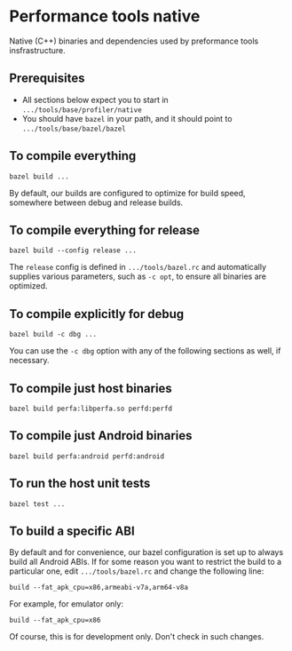 # Performance tools native

Native (C++) binaries and dependencies used by preformance tools
insfrastructure.

## Prerequisites

* All sections below expect you to start in `.../tools/base/profiler/native`
* You should have `bazel` in your path, and it should point to `.../tools/base/bazel/bazel`

## To compile everything
```
bazel build ...
```

By default, our builds are configured to optimize for build speed, somewhere
between debug and release builds.

## To compile everything for release
```
bazel build --config release ...
```

The `release` config is defined in `.../tools/bazel.rc` and automatically
supplies various parameters, such as `-c opt`, to ensure all binaries are
optimized.

## To compile explicitly for debug
```
bazel build -c dbg ...
```

You can use the `-c dbg` option with any of the following sections as well, if
necessary.

## To compile just host binaries
```
bazel build perfa:libperfa.so perfd:perfd
```

## To compile just Android binaries
```
bazel build perfa:android perfd:android
```

## To run the host unit tests
```
bazel test ...
```

## To build a specific ABI

By default and for convenience, our bazel configuration is set up to always
build all Android ABIs. If for some reason you want to restrict the build to a
particular one, edit `.../tools/bazel.rc` and change the following line:

```
build --fat_apk_cpu=x86,armeabi-v7a,arm64-v8a
```

For example, for emulator only:

```
build --fat_apk_cpu=x86
```

Of course, this is for development only. Don't check in such changes.




